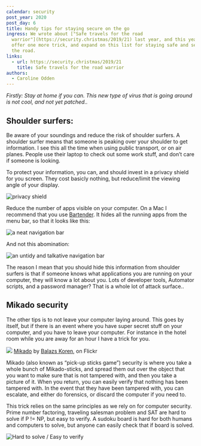 ```yaml
---
calendar: security
post_year: 2020
post_day: 6
title: Handy tips for staying secure on the go
ingress: We wrote about ["Safe travels for the road
  warrior"](https://security.christmas/2019/21) last year, and this year we
  offer one more trick, and expand on this list for staying safe and secure on
  the road.
links:
  - url: https://security.christmas/2019/21
    title: Safe travels for the road warrior
authors:
  - Caroline Odden
---
```

*Firstly: Stay at home if you can. This new type of virus that is going around is not cool, and not yet patched..* 

## Shoulder surfers:

Be aware of your soundings and reduce the risk of shoulder surfers. 
A shoulder surfer means that someone is peaking over your shoulder to get information. I see this all the time when using public transport, or on air planes. People use their laptop to check out some work stuff, and don’t care if someone is looking. 

To protect your information, you can, and should invest in a privacy shield for you screen. They cost basicly nothing, but reduce/limit the viewing angle of your display.

![privacy shield](assets/privacy-screen-protector-angle-2.jpg)

Reduce the number of apps visible on your computer. On a Mac I recommend that you use [Bartender](https://www.macbartender.com/). It hides all the running apps from the menu bar, so that it looks like this: 

![a neat navigation bar](assets/navbar.png)

And not this abomination: 

![an untidy and talkative navigation bar](assets/1password1280.jpg)

The reason I mean that you should hide this information from shoulder surfers is that if someone knows what applications you are running on your computer, they will know a lot about you. Lots of developer tools, Automator scripts, and a password manager? That is a whole lot of attack surface.. 

## Mikado security

The other tips is to not leave your computer laying around. This goes by itself, but if there is an event where you have super secret stuff on your computer, and you have to leave your computer. For instance in the hotel room while you are away for an hour I have a trick for you.

![](https://live.staticflickr.com/5475/9350249910_6aeb4b5d85_h.jpg)
[Mikado](https://flic.kr/p/ffftxm) by [Balazs Koren](https://www.flickr.com/photos/kobakpontorg/), on Flickr

Mikado (also known as “pick-up sticks game”) security is where you take a whole bunch of Mikado-sticks, and spread them out over the object that you want to make sure that is not tampered with, and then you take a picture of it. When you return, you can easily verify that nothing has been tampered with. In the event that they have been tampered with, you can escalate, and either do forensics, or discard the computer if you need to.

This trick relies on the same principles as we rely on for computer security. Prime number factoring, traveling salesman problem and SAT are hard to solve if P != NP, but easy to verify.
A sudoku board is hard for both humans and computers to solve, but anyone can easily check that if board is solved.

![](assets/challenge1.png "Hard to solve / Easy to verify")
